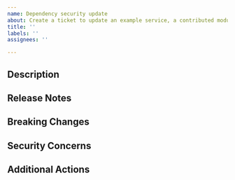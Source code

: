 ```yaml
---
name: Dependency security update
about: Create a ticket to update an example service, a contributed module, or another dependency.
title: ''
labels: ''
assignees: ''

---
```

<!-- Please apply all relevant labels including those to specify which sites
are affected. -->

## Description

<!-- Provide documentation for the release that we should be updating to. -->

## Release Notes

<!-- Link to release notes for the new version. -->

## Breaking Changes

<!-- Denote any breaking changes from the release notes. -->

## Security Concerns

<!-- Denote any security concerns or additional security steps. -->

## Additional Actions

<!-- Denote additional actions that need to be taken our tested with this
release. -->
